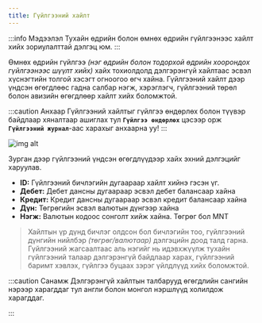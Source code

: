 ```yaml
---
title: Гүйлгээний хайлт
---
```

:::info Мэдээлэл
Тухайн өдрийн болон өмнөх өдрийн гүйлгээнээс хайлт хийх зориулалттай дэлгэц юм. 
:::
>
Өмнөх өдрийн гүйлгээ _(нэг өдрийн болон тодорхой өдрийн хоорондох гүйлгээнээс шүүлт хийх)_ хайх тохиолдолд дэлгэрэнгүй хайлтаас эсвэл хүснэгтийн толгой хэсэгт огноогоо өгч хайна. Гүйлгээний хайлт дээр үндсэн өгөгдлөөс гадна салбар нэгж, хэрэглэгч, гүйлгээний төрөл болон авизийн өгөгдлөөр хайлт хийх боломжтой.

:::caution Анхаар
Гүйлгээний  хайлтыг гүйлгээ өндөрлөх болон түүвэр байдлаар хяналтаар ашиглах тул **`Гүйлгээ өндөрлөх`** цэсээр орж **`Гүйлгээний журнал`**-аас харахыг анхаарна уу!
:::

  ![img alt](/img/img29.png)

Зурган дээр гүйлгээний үндсэн өгөгдлүүдээр хайх эхний дэлгэцийг харуулав. 
- **ID:** Гүйлгээний бичлэгийн дугаараар хайлт хийнэ гэсэн үг.
- **Дебет:** Дебет дансны дугаараар эсвэл дебет балансаар хайна
- **Кредит:** Кредит дансны дугаараар эсвэл кредит балансаар хайна
- **Дүн:** Төгрөгийн эсвэл валютын дүнгээр хайна
- **Нэгж:** Валютын кодоос сонголт хийж хайна. Төгрөг бол MNT 


> Хайлтын үр дүнд бичлэг олдсон бол бичлэгийн тоо, гүйлгээний дүнгийн нийлбэр _(төгрөг/валютаар)_ дэлгэцийн доод талд гарна. Гүйлгээний жагсаалтаас аль нэгийг нь идэвхжүүлж тухайн гүйлгээний талаар дэлгэрэнгүй байдлаар харах, гүйлгээний баримт хэвлэх, гүйлгээ буцаах зэрэг үйлдлүүд хийх боломжтой.

:::caution Санамж
Дэлгэрэнгүй хайлтын талбарууд өгөгдлийн сангийн нэрээр харагддаг тул англи болон монгол нэршлүүд холилдож харагддаг.

:::